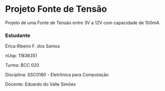 # Projeto Fonte de Tensão
Projeto de uma Fonte de Tensão entre 3V a 12V com capacidade de 100mA.

### Estudante
Érica Ribeiro F. dos Santos 

nUsp: 11836351

Turma: BCC 020

Disciplina: SSC0180 - Eletrônica para Computação

Docente: Eduardo do Valle Simões


